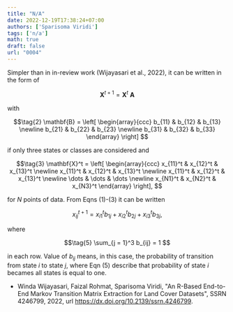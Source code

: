 ```yaml
---
title: "N/A"
date: 2022-12-19T17:38:24+07:00
authors: ['Sparisoma Viridi']
tags: ['n/a']
math: true
draft: false
url: "0004"
---
```


Simpler than in in-review work (Wijayasari et al., 2022), it can be written in the form of

$$\tag{1}
\mathbf{X}^{t + 1} = \mathbf{X}^t \ \mathbf{A}
$$

with

$$\tag{2}
\mathbf{B} = \left[
\begin{array}{ccc}
b_{11} & b_{12} & b_{13} \newline
b_{21} & b_{22} & b_{23} \newline
b_{31} & b_{32} & b_{33}
\end{array}
\right]
$$

if only three states or classes are considered and

$$\tag{3}
\mathbf{X}^t = \left[
\begin{array}{ccc}
x_{11}^t & x_{12}^t & x_{13}^t \newline
x_{11}^t & x_{12}^t & x_{13}^t \newline
x_{11}^t & x_{12}^t & x_{13}^t \newline
\dots & \dots & \dots \newline
x_{N1}^t & x_{N2}^t & x_{N3}^t
\end{array}
\right], 
$$


for $N$ points of data. From Eqns (1)-(3) it can be written

$$\tag{4}
x_{ij}^{t+1} = x_{i1}^t b_{1j} + x_{i2}^t b_{2j} + x_{i3}^t b_{3j},
$$


where

$$\tag{5}
\sum_{j = 1}^3 b_{ij} = 1
$$

in each row. Value of $b_{ij}$ means, in this case, the probability of transition from state $i$ to state $j$, where Eqn (5) describe that probability of state $i$ becames all states is equal to one.

+ Winda Wijayasari, Faizal Rohmat, Sparisoma Viridi, "An R-Based End-to-End Markov Transition Matrix Extraction for Land Cover Datasets", SSRN 4246799, 2022, url https://dx.doi.org/10.2139/ssrn.4246799. 